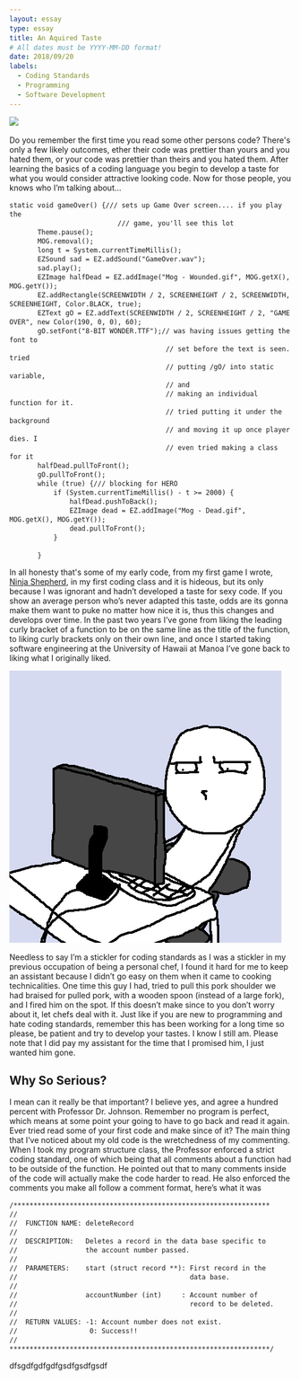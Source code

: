 ```yaml
---
layout: essay
type: essay
title: An Aquired Taste
# All dates must be YYYY-MM-DD format!
date: 2018/09/20
labels:
  - Coding Standards
  - Programming
  - Software Development
---
```



<img class="ui image" src="{{ site.baseurl }}/images/C-Coding-Standard.png">

 Do you remember the first time you read some other persons code? There's only a few likely outcomes, ether their code was prettier than yours and you hated them, or your code was prettier than theirs and you hated them. After learning the basics of a coding language you begin to develop a taste for what you would consider attractive looking code.  Now for those people, you knows who I’m talking about…
 
 ```
 static void gameOver() {/// sets up Game Over screen.... if you play the
 							/// game, you'll see this lot
 		Theme.pause();
 		MOG.removal();
 		long t = System.currentTimeMillis();
 		EZSound sad = EZ.addSound("GameOver.wav");
 		sad.play();
 		EZImage halfDead = EZ.addImage("Mog - Wounded.gif", MOG.getX(), MOG.getY());
 		EZ.addRectangle(SCREENWIDTH / 2, SCREENHEIGHT / 2, SCREENWIDTH, SCREENHEIGHT, Color.BLACK, true);
 		EZText gO = EZ.addText(SCREENWIDTH / 2, SCREENHEIGHT / 2, "GAME OVER", new Color(190, 0, 0), 60);
 		gO.setFont("8-BIT WONDER.TTF");// was having issues getting the font to
 										// set before the text is seen. tried
 										// putting /gO/ into static variable,
 										// and
 										// making an individual function for it.
 										// tried putting it under the background
 										// and moving it up once player dies. I
 										// even tried making a class for it
 		halfDead.pullToFront();
 		gO.pullToFront();
 		while (true) {/// blocking for HERO
 			if (System.currentTimeMillis() - t >= 2000) {
 				halfDead.pushToBack();
 				EZImage dead = EZ.addImage("Mog - Dead.gif", MOG.getX(), MOG.getY());
 				dead.pullToFront();
 			}
 
 		}
 ```
 
 In all honesty that's some of my early code, from my first game I wrote, [Ninja Shepherd](https://www.youtube.com/watch?v=U4HBGTayWi0), in my first coding class and it is hideous, but its only because I was ignorant and hadn’t developed a taste for sexy code. If you show an average person who’s never adapted this taste, odds are its gonna make them want to puke no matter how nice it is, thus this changes and develops over time. In the past two years I’ve gone from liking the leading curly bracket of a function to be on the same line as the title of the function, to liking curly brackets only on their own line, and once I started taking software engineering at the University of Hawaii at Manoa I’ve gone back to liking what I originally liked.
 
 <img class="ui medium right floated rounded image" src="../images/8ae.png ">
 
 Needless to say I’m a stickler for coding standards as I was a stickler in my previous occupation of being a personal chef,  I found it hard for me to keep an assistant because I didn’t go easy on them when it came to cooking technicalities.  One time this guy I had, tried to pull this pork shoulder we had braised for pulled pork, with a wooden spoon (instead of a large fork), and I fired him on the spot. If this doesn’t make since to you don’t worry about it, let chefs deal with it.  Just like if you are new to programming and hate coding standards, remember this has been working for a long time so please, be patient and try to develop your tastes. I know I still am. Please note that I did pay my assistant for the time that I promised him, I just wanted him gone.
 
 ## Why So Serious?
 
 I mean can it really be that important?  I believe yes, and agree a hundred percent with Professor Dr. Johnson. Remember no program is perfect, which means at some point your going to have to go back and read it again. Ever tried read some of your first code and make since of it?  The main thing that I’ve noticed about my old code is the wretchedness of my commenting.  When I took my program structure class, the Professor enforced a strict coding standard, one of which being that all comments about a function had to be outside of the function.  He pointed out that to many comments inside of the code will actually make the code harder to read. He also enforced the comments you make all follow a comment format, here’s what it was 
 
 ```
 /****************************************************************
 //
 //  FUNCTION NAME: deleteRecord
 //  
 //  DESCRIPTION:   Deletes a record in the data base specific to
 //                 the account number passed.
 //  
 //  PARAMETERS:    start (struct record **): First record in the
 //                                           data base.
 //
 //                 accountNumber (int)     : Account number of
 //                                           record to be deleted.
 //
 //  RETURN VALUES: -1: Account number does not exist.
 //                  0: Success!!
 // 
 *****************************************************************/
 ```
 
dfsgdfgdfgdfgsdfgsdfgsdf

